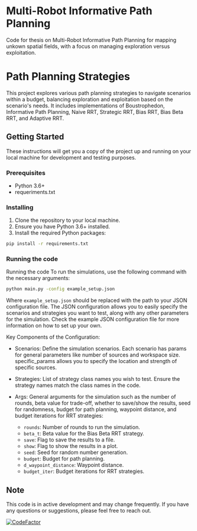# Multi-Robot Informative Path Planning
 Code for thesis on Multi-Robot Informative Path Planning for mapping unkown spatial fields, with a focus on managing exploration versus exploitation.


# Path Planning Strategies

This project explores various path planning strategies to navigate scenarios within a budget, balancing exploration and exploitation based on the scenario's needs. It includes implementations of Boustrophedon, Informative Path Planning, Naive RRT, Strategic RRT, Bias RRT, Bias Beta RRT, and Adaptive RRT.

## Getting Started

These instructions will get you a copy of the project up and running on your local machine for development and testing purposes.

### Prerequisites

- Python 3.6+
- requeriments.txt

### Installing

1. Clone the repository to your local machine.
2. Ensure you have Python 3.6+ installed.
3. Install the required Python packages:

```bash
pip install -r requirements.txt
```

### Running the code


Running the code
To run the simulations, use the following command with the necessary arguments:

```bash
python main.py -config example_setup.json
```

Where `example_setup.json` should be replaced with the path to your JSON configuration file. The JSON configuration allows you to easily specify the scenarios and strategies you want to test, along with any other parameters for the simulation. Check the example JSON configuration file for more information on how to set up your own.

Key Components of the Configuration:

- Scenarios: Define the simulation scenarios. Each scenario has params for general parameters like number of sources and workspace size. specific_params allows you to specify the location and strength of specific sources.
- Strategies: List of strategy class names you wish to test. Ensure the strategy names match the class names in the code.
- Args: General arguments for the simulation such as the number of rounds, beta value for trade-off, whether to save/show the results, seed for randomness, budget for path planning, waypoint distance, and budget iterations for RRT strategies:

    - `rounds`: Number of rounds to run the simulation.
    - `beta_t`: Beta value for the Bias Beta RRT strategy.
    - `save`: Flag to save the results to a file.
    - `show`: Flag to show the results in a plot.
    - `seed`: Seed for random number generation.
    - `budget`: Budget for path planning.
    - `d_waypoint_distance`: Waypoint distance.
    - `budget_iter`: Budget iterations for RRT strategies.

## Note

This code is in active development and may change frequently. If you have any questions or suggestions, please feel free to reach out.



[![CodeFactor](https://www.codefactor.io/repository/github/franfrancisco9/multi-robot-informative-path-planning/badge)](https://www.codefactor.io/repository/github/franfrancisco9/multi-robot-informative-path-planning)
